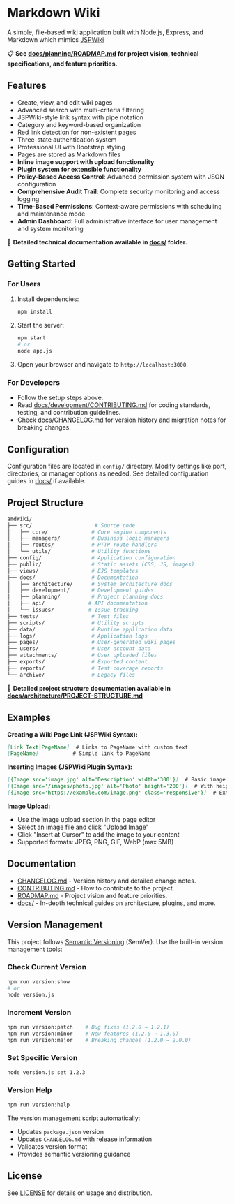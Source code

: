 # Markdown Wiki

A simple, file-based wiki application built with Node.js, Express, and Markdown which mimics [JSPWiki](https://github.com/apache/jspwiki)

📋 **See [docs/planning/ROADMAP.md](docs/planning/ROADMAP.md) for project vision, technical specifications, and feature priorities.**

## Features

- Create, view, and edit wiki pages
- Advanced search with multi-criteria filtering
- JSPWiki-style link syntax with pipe notation
- Category and keyword-based organization
- Red link detection for non-existent pages
- Three-state authentication system
- Professional UI with Bootstrap styling
- Pages are stored as Markdown files
- **Inline image support with upload functionality**
- **Plugin system for extensible functionality**
- **Policy-Based Access Control**: Advanced permission system with JSON configuration
- **Comprehensive Audit Trail**: Complete security monitoring and access logging
- **Time-Based Permissions**: Context-aware permissions with scheduling and maintenance mode
- **Admin Dashboard**: Full administrative interface for user management and system monitoring

📖 **Detailed technical documentation available in [docs/](docs/) folder.**

## Getting Started

### For Users
1. Install dependencies:
    ```bash
    npm install
    ```
2. Start the server:
    ```bash
    npm start
    # or
    node app.js
    ```
3. Open your browser and navigate to `http://localhost:3000`.

### For Developers
- Follow the setup steps above.
- Read [docs/development/CONTRIBUTING.md](docs/development/CONTRIBUTING.md) for coding standards, testing, and contribution guidelines.
- Check [docs/CHANGELOG.md](docs/CHANGELOG.md) for version history and migration notes for breaking changes.

## Configuration
Configuration files are located in `config/` directory. Modify settings like port, directories, or manager options as needed. See detailed configuration guides in [docs/](docs/) if available.

## Project Structure

```bash
amdWiki/
├── src/                    # Source code
│   ├── core/              # Core engine components
│   ├── managers/          # Business logic managers
│   ├── routes/            # HTTP route handlers
│   └── utils/             # Utility functions
├── config/                # Application configuration
├── public/                # Static assets (CSS, JS, images)
├── views/                 # EJS templates
├── docs/                  # Documentation
│   ├── architecture/      # System architecture docs
│   ├── development/       # Development guides
│   ├── planning/          # Project planning docs
│   ├── api/              # API documentation
│   └── issues/           # Issue tracking
├── tests/                 # Test files
├── scripts/               # Utility scripts
├── data/                  # Runtime application data
├── logs/                  # Application logs
├── pages/                 # User-generated wiki pages
├── users/                 # User account data
├── attachments/           # User uploaded files
├── exports/               # Exported content
├── reports/               # Test coverage reports
└── archive/               # Legacy files
```

📖 **Detailed project structure documentation available in [docs/architecture/PROJECT-STRUCTURE.md](docs/architecture/PROJECT-STRUCTURE.md)**

## Examples
**Creating a Wiki Page Link (JSPWiki Syntax):**
```markdown
[Link Text|PageName]  # Links to PageName with custom text
[PageName]           # Simple link to PageName
```

**Inserting Images (JSPWiki Plugin Syntax):**
```markdown
[{Image src='image.jpg' alt='Description' width='300'}]  # Basic image
[{Image src='/images/photo.jpg' alt='Photo' height='200'}]  # With height
[{Image src='https://example.com/image.png' class='responsive'}]  # External image
```

**Image Upload:**
- Use the image upload section in the page editor
- Select an image file and click "Upload Image"
- Click "Insert at Cursor" to add the image to your content
- Supported formats: JPEG, PNG, GIF, WebP (max 5MB)

## Documentation
- [CHANGELOG.md](CHANGELOG.md) - Version history and detailed change notes.
- [CONTRIBUTING.md](CONTRIBUTING.md) - How to contribute to the project.
- [ROADMAP.md](ROADMAP.md) - Project vision and feature priorities.
- [docs/](docs/) - In-depth technical guides on architecture, plugins, and more.

## Version Management

This project follows [Semantic Versioning](https://semver.org/) (SemVer). Use the built-in version management tools:

### Check Current Version
```bash
npm run version:show
# or
node version.js
```

### Increment Version
```bash
npm run version:patch    # Bug fixes (1.2.0 → 1.2.1)
npm run version:minor    # New features (1.2.0 → 1.3.0)
npm run version:major    # Breaking changes (1.2.0 → 2.0.0)
```

### Set Specific Version
```bash
node version.js set 1.2.3
```

### Version Help
```bash
npm run version:help
```

The version management script automatically:
- Updates `package.json` version
- Updates `CHANGELOG.md` with release information
- Validates version format
- Provides semantic versioning guidance

## License
See [LICENSE](LICENSE) for details on usage and distribution.
